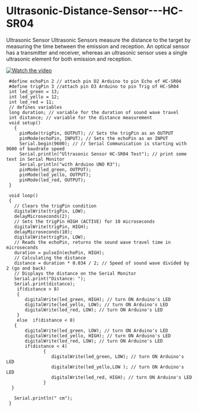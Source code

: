 # Ultrasonic-Distance-Sensor---HC-SR04
Ultrasonic Sensor Ultrasonic Sensors measure the distance to the target by measuring the time between the emission and reception. An optical sensor has a transmitter and receiver, whereas an ultrasonic sensor uses a single ultrasonic element for both emission and reception.


   [![Watch the video](https://img.youtube.com/vi/9ah-PgeqsfA/0.jpg)](https://youtu.be/9ah-PgeqsfA)

     #define echoPin 2 // attach pin D2 Arduino to pin Echo of HC-SR04
     #define trigPin 3 //attach pin D3 Arduino to pin Trig of HC-SR04
     int led_green = 13;
     int led_yello = 12;
     int led_red = 11;
     // defines variables
     long duration; // variable for the duration of sound wave travel
     int distance; // variable for the distance measurement
     void setup() 
       {
         pinMode(trigPin, OUTPUT); // Sets the trigPin as an OUTPUT
         pinMode(echoPin, INPUT); // Sets the echoPin as an INPUT
         Serial.begin(9600); // // Serial Communication is starting with 9600 of baudrate speed
         Serial.println("Ultrasonic Sensor HC-SR04 Test"); // print some text in Serial Monitor
         Serial.println("with Arduino UNO R3");
         pinMode(led_green, OUTPUT);
         pinMode(led_yello, OUTPUT);
         pinMode(led_red, OUTPUT);
     }
     
     void loop() 
     {
       // Clears the trigPin condition
       digitalWrite(trigPin, LOW);
       delayMicroseconds(2);
       // Sets the trigPin HIGH (ACTIVE) for 10 microseconds
       digitalWrite(trigPin, HIGH);
       delayMicroseconds(10);
       digitalWrite(trigPin, LOW);
       // Reads the echoPin, returns the sound wave travel time in microseconds
       duration = pulseIn(echoPin, HIGH);
       // Calculating the distance
       distance = duration * 0.034 / 2; // Speed of sound wave divided by 2 (go and back)
       // Displays the distance on the Serial Monitor
       Serial.print("Distance: ");
       Serial.print(distance);
        if(distance > 8)
        {
           digitalWrite(led_green, HIGH); // turn ON Arduino's LED
           digitalWrite(led_yello, LOW); // turn ON Arduino's LED
           digitalWrite(led_red, LOW); // turn ON Arduino's LED
        }
        else  if(distance < 8)
       {
           digitalWrite(led_green, LOW); // turn ON Arduino's LED
           digitalWrite(led_yello, HIGH); // turn ON Arduino's LED
           digitalWrite(led_red, LOW); // turn ON Arduino's LED
           if(distance < 4)
                  {
                     digitalWrite(led_green, LOW); // turn ON Arduino's LED
                     digitalWrite(led_yello,LOW ); // turn ON Arduino's LED
                     digitalWrite(led_red, HIGH); // turn ON Arduino's LED
                  }
      }
  
       Serial.println(" cm");
     }
